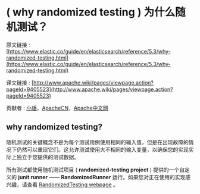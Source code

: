 # ( why randomized testing ) 为什么随机测试？

原文链接 : [https://www.elastic.co/guide/en/elasticsearch/reference/5.3/why-randomized-testing.html](https://www.elastic.co/guide/en/elasticsearch/reference/5.3/why-randomized-testing.html)

译文链接 : [http://www.apache.wiki/pages/viewpage.action?pageId=9405523](http://www.apache.wiki/pages/viewpage.action?pageId=9405523)

贡献者 : [小瑶](/display/~chenyao)，[ApacheCN](/display/~apachecn)，[Apache中文网](/display/~apachechina)

## why randomized testing?

随机测试的关键概念不是为每个测试用例使用相同的输入值，但是在出现故障的情况下仍然可以重现它们。这允许测试使用大不相同的输入变量，以确保您的实现实际上独立于您提供的测试数据。

所有测试都使用随机测试项目 ( **randomized-testing project** ) 提供的一个自定义的 **junit runner** —— **RandomizedRunner** 运行。如果您对正在使用的实现感兴趣，请查看 [RandomizedTesting webpage](http://labs.carrotsearch.com/randomizedtesting.html) 。